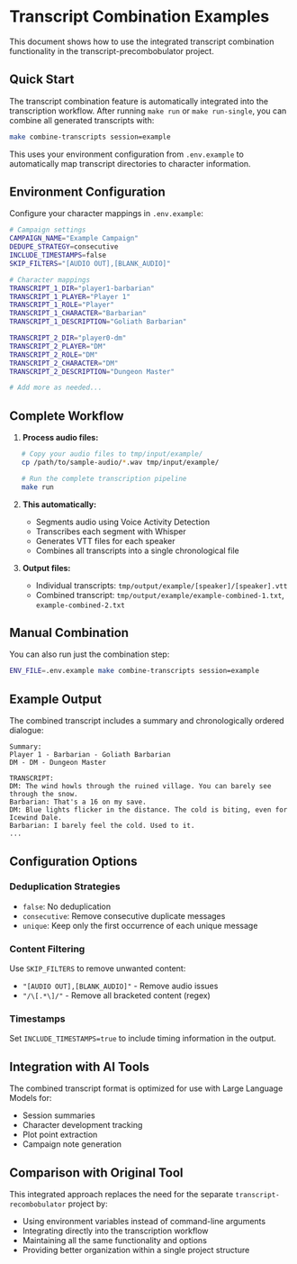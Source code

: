 # Transcript Combination Examples

This document shows how to use the integrated transcript combination functionality in the transcript-precombobulator project.

## Quick Start

The transcript combination feature is automatically integrated into the transcription workflow. After running `make run` or `make run-single`, you can combine all generated transcripts with:

```bash
make combine-transcripts session=example
```

This uses your environment configuration from `.env.example` to automatically map transcript directories to character information.

## Environment Configuration

Configure your character mappings in `.env.example`:

```bash
# Campaign settings
CAMPAIGN_NAME="Example Campaign"
DEDUPE_STRATEGY=consecutive
INCLUDE_TIMESTAMPS=false
SKIP_FILTERS="[AUDIO OUT],[BLANK_AUDIO]"

# Character mappings
TRANSCRIPT_1_DIR="player1-barbarian"
TRANSCRIPT_1_PLAYER="Player 1"
TRANSCRIPT_1_ROLE="Player"
TRANSCRIPT_1_CHARACTER="Barbarian"
TRANSCRIPT_1_DESCRIPTION="Goliath Barbarian"

TRANSCRIPT_2_DIR="player0-dm"
TRANSCRIPT_2_PLAYER="DM"
TRANSCRIPT_2_ROLE="DM"
TRANSCRIPT_2_CHARACTER="DM"
TRANSCRIPT_2_DESCRIPTION="Dungeon Master"

# Add more as needed...
```

## Complete Workflow

1. **Process audio files:**

```bash
   # Copy your audio files to tmp/input/example/
   cp /path/to/sample-audio/*.wav tmp/input/example/

   # Run the complete transcription pipeline
   make run
```

2. **This automatically:**
   - Segments audio using Voice Activity Detection
   - Transcribes each segment with Whisper
   - Generates VTT files for each speaker
   - Combines all transcripts into a single chronological file

3. **Output files:**
   - Individual transcripts: `tmp/output/example/[speaker]/[speaker].vtt`
   - Combined transcript: `tmp/output/example/example-combined-1.txt`, `example-combined-2.txt`

## Manual Combination

You can also run just the combination step:

```bash
ENV_FILE=.env.example make combine-transcripts session=example
```

## Example Output

The combined transcript includes a summary and chronologically ordered dialogue:

```
Summary:
Player 1 - Barbarian - Goliath Barbarian
DM - DM - Dungeon Master

TRANSCRIPT:
DM: The wind howls through the ruined village. You can barely see through the snow.
Barbarian: That's a 16 on my save.
DM: Blue lights flicker in the distance. The cold is biting, even for Icewind Dale.
Barbarian: I barely feel the cold. Used to it.
...
```

## Configuration Options

### Deduplication Strategies
- `false`: No deduplication
- `consecutive`: Remove consecutive duplicate messages
- `unique`: Keep only the first occurrence of each unique message

### Content Filtering
Use `SKIP_FILTERS` to remove unwanted content:
- `"[AUDIO OUT],[BLANK_AUDIO]"` - Remove audio issues
- `"/\[.*\]/"` - Remove all bracketed content (regex)

### Timestamps
Set `INCLUDE_TIMESTAMPS=true` to include timing information in the output.

## Integration with AI Tools

The combined transcript format is optimized for use with Large Language Models for:
- Session summaries
- Character development tracking
- Plot point extraction
- Campaign note generation

## Comparison with Original Tool

This integrated approach replaces the need for the separate `transcript-recombobulator` project by:
- Using environment variables instead of command-line arguments
- Integrating directly into the transcription workflow
- Maintaining all the same functionality and options
- Providing better organization within a single project structure
